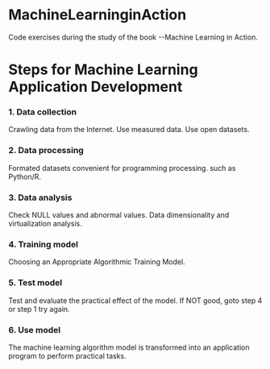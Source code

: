 # MachineLearninginAction
Code exercises during the study of the book --Machine Learning in Action.
  
# Steps for Machine Learning Application Development  
### 1. Data collection
  Crawling data from the Internet. Use measured data. Use open datasets.  
### 2. Data processing
  Formated datasets convenient for programming processing. such as Python/R.  
### 3. Data analysis  
  Check NULL values and abnormal values. Data dimensionality and virtualization analysis.  
### 4. Training model 
  Choosing an Appropriate Algorithmic Training Model.   
### 5. Test model  
  Test and evaluate the practical effect of the model. If NOT good, goto step 4 or step 1 try again.  
### 6. Use model  
  The machine learning algorithm model is transformed into an application program to perform practical tasks.
